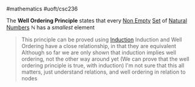 #mathematics 
#uoft/csc236 

The **Well Ordering Principle** states that every [Non Empty](Non%20Empty.md) [Set](../../Math/MAT223%20Notes/Set.md) of [Natural Numbers](Natural%20Numbers) $\mathbb{N}$ has a *smallest* element

> This principle can be proved using [Induction](Induction.md)
> Induction and Well Ordering have a close relationship, in that they are equivalent 
> 	Although so far we are only shown that induction implies well ordering, not the other way around yet
> 	(We can prove that the well ordering principle is true, with induction)
> I'm not sure that this all matters, just understand relations, and well ordering in relation to nodes